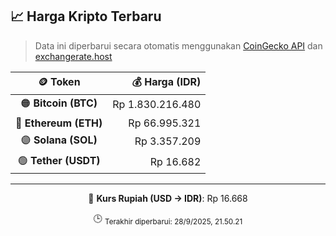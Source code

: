 

<!-- HARGA_KRIPTO -->
## 📈 Harga Kripto Terbaru

> Data ini diperbarui secara otomatis menggunakan [CoinGecko API](https://www.coingecko.com/) dan [exchangerate.host](https://exchangerate.host/)

<div align="center">

| 🪙 Token | 💰 Harga (IDR) |
|:------:|---------------:|
| 🟠 **Bitcoin (BTC)**   | Rp 1.830.216.480 |
| 🔵 **Ethereum (ETH)**  | Rp 66.995.321 |
| 🟣 **Solana (SOL)**    | Rp 3.357.209 |
| 🟢 **Tether (USDT)**   | Rp 16.682 |

---

💱 **Kurs Rupiah (USD → IDR)**: Rp 16.668

🕒 <sub>Terakhir diperbarui: 28/9/2025, 21.50.21</sub>

</div>
<!-- /HARGA_KRIPTO -->